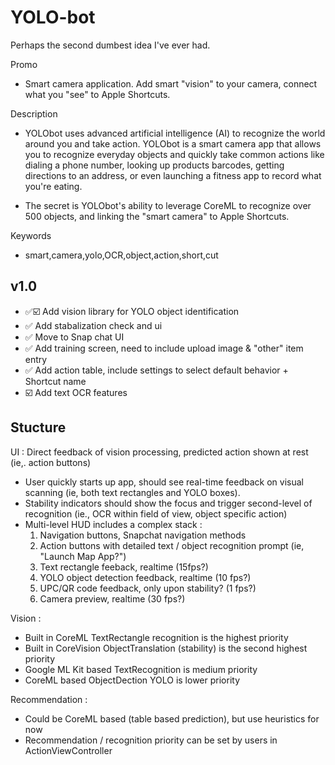 YOLO-bot
==========

Perhaps the second dumbest idea I've ever had.

Promo
- Smart camera application. Add smart "vision" to your camera, connect what you "see" to Apple Shortcuts.

Description
- YOLObot uses advanced artificial intelligence (AI) to recognize the world around you and take action. YOLObot is a smart camera app that allows you to recognize everyday objects and quickly take common actions like dialing a phone number, looking up products barcodes, getting directions to an address, or even launching a fitness app to record what you're eating. 

- The secret is YOLObot's ability to leverage CoreML to recognize over 500 objects, and linking the "smart camera" to Apple Shortcuts.

Keywords
- smart,camera,yolo,OCR,object,action,short,cut

v1.0
---
- ✅☑️ Add vision library for YOLO object identification
- ✅ Add stabalization check and ui
- ✅ Move to Snap chat UI
- ✅ Add training screen, need to include upload image & "other" item entry
- ✅ Add action table, include settings to select default behavior + Shortcut name
- ☑️ Add text OCR features

Stucture
----------

UI : Direct feedback of vision processing, predicted action shown at rest (ie,. action buttons)

- User quickly starts up app, should see real-time feedback on visual scanning (ie, both text rectangles and YOLO boxes).
- Stability indicators should show the focus and trigger second-level of recognition (ie., OCR within field of view, object specific action)
- Multi-level HUD includes a complex stack :
    1. Navigation buttons, Snapchat navigation methods
    2. Action buttons with detailed text / object recognition prompt (ie, "Launch Map App?")
    3. Text rectangle feeback, realtime (15fps?) 
    4. YOLO object detection feedback, realtime (10 fps?)
    5. UPC/QR code feedback, only upon stability? (1 fps?)
    6. Camera preview, realtime (30 fps?)

Vision : 
- Built in CoreML TextRectangle recognition is the highest priority
- Built in CoreVision ObjectTranslation (stability) is the second highest priority
- Google ML Kit based TextRecognition is medium priority
- CoreML based ObjectDection YOLO is lower priority

Recommendation : 
- Could be CoreML based (table based prediction), but use heuristics for now
- Recommendation / recognition priority can be set by users in ActionViewController
